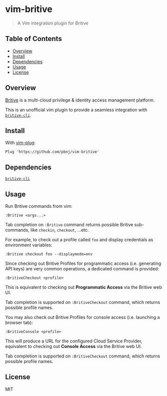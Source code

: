 # vim-britive

> A Vim integration plugin for Britive

## Table of Contents

<!-- START doctoc generated TOC please keep comment here to allow auto update -->
<!-- DON'T EDIT THIS SECTION, INSTEAD RE-RUN doctoc TO UPDATE -->

- [Overview](#overview)
- [Install](#install)
- [Dependencies](#dependencies)
- [Usage](#usage)
- [License](#license)

<!-- END doctoc generated TOC please keep comment here to allow auto update -->

## Overview

[Britive](https://www.britive.com/) is a multi-cloud privilege & identity
access management platform.

This is an unofficial vim plugin to provide a seamless integration with
[`britive-cli`](https://www.npmjs.com/package/britive-cli).

## Install

With [vim-plug](https://github.com/junegunn/vim-plug):

```vim
Plug 'https://github.com/pbnj/vim-britive'
```

## Dependencies

[`britive-cli`](https://www.npmjs.com/package/britive-cli)

## Usage

Run Britive commands from vim:

```vim
:Britive <args...>
```

Tab completion on `:Britive` command returns possible Britive sub-commands,
like `checkin`, `checkout`, ...etc.

For example, to check out a profile called `foo` and display credentials as
environment variables:

```vim
:Britive checkout foo --displaymode=env
```

Since checking out Britive Profiles for programmatic access (i.e. generating
API keys) are very common operations, a dedicated command is provided:

```vim
:BritiveCheckout <profile>
```

This is equivalent to checking out **Programmatic Access** via the Britive web
UI.

Tab completion is supported on `:BritiveCheckout` command, which returns
possible profile names.

You may also check out Britive Profiles for console access (i.e. launching a
browser tab):

```vim
:BritiveConsole <profile>
```

This will produce a URL for the configured Cloud Service Provider, equivalent
to checking out **Console Access** via the Britive web UI.

Tab completion is supported on `:BritiveCheckout` command, which returns
possible profile names.

## License

MIT
